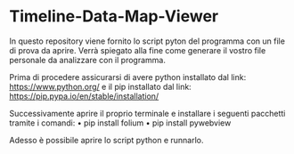 # Timeline-Data-Map-Viewer
In questo repository viene fornito lo script pyton del programma con un file di prova da aprire. Verrà spiegato alla fine come generare il vostro file personale da analizzare con il programma.

Prima di procedere assicurarsi di avere python installato dal link: https://www.python.org/ e il pip installato dal link: https://pip.pypa.io/en/stable/installation/

Successivamente aprire il proprio terminale e installare i seguenti pacchetti tramite i comandi: 
•	pip install folium
•	pip install pywebview

Adesso è possibile aprire lo script python e runnarlo.
